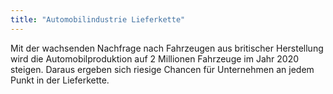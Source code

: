 ```yaml
---
title: "Automobilindustrie Lieferkette"
---
```

Mit der wachsenden Nachfrage nach Fahrzeugen aus britischer Herstellung wird die Automobilproduktion auf 2 Millionen Fahrzeuge im Jahr 2020 steigen. Daraus ergeben sich riesige Chancen für Unternehmen an jedem Punkt in der Lieferkette.
